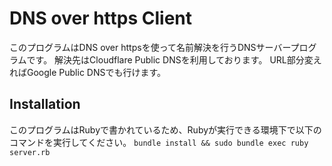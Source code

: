 # DNS over https Client
このプログラムはDNS over httpsを使って名前解決を行うDNSサーバープログラムです。
解決先はCloudflare Public DNSを利用しております。 URL部分変えればGoogle Public DNSでも行けます。

## Installation
このプログラムはRubyで書かれているため、Rubyが実行できる環境下で以下のコマンドを実行してください。 
```bundle install && sudo bundle exec ruby server.rb```

